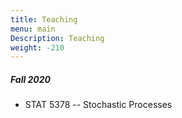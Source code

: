 ```yaml
---
title: Teaching
menu: main
Description: Teaching
weight: -210
---
```

##### Fall 2020
- STAT 5378 -- Stochastic Processes


